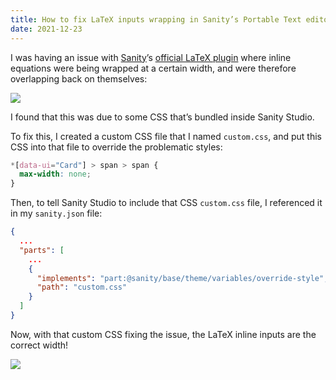 ```yaml
---
title: How to fix LaTeX inputs wrapping in Sanity’s Portable Text editor
date: 2021-12-23
---
```


I was having an issue with [Sanity](https://sanity.io)’s [official LaTeX plugin](https://www.sanity.io/plugins/sanity-plugin-latex-input) where inline equations were being wrapped at a certain width, and were therefore overlapping back on themselves:

![](/img/posts/sanity-latex-wrap-before.png)

I found that this was due to some CSS that’s bundled inside Sanity Studio.

To fix this, I created a custom CSS file that I named `custom.css`, and put this CSS into that file to override the problematic styles:

```css
*[data-ui="Card"] > span > span {
  max-width: none;
}
```

Then, to tell Sanity Studio to include that CSS `custom.css` file, I referenced it in my `sanity.json` file:

```json
{
  ...
  "parts": [
    ...
    {
      "implements": "part:@sanity/base/theme/variables/override-style",
      "path": "custom.css"
    }
  ]
}
```

Now, with that custom CSS fixing the issue, the LaTeX inline inputs are the correct width!

![](/img/posts/sanity-latex-wrap-after.png)
